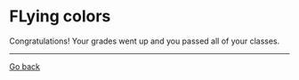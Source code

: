 # FLying colors

Congratulations! Your grades went up and you passed all of your classes.

---
[Go back](../reportcard.md)
